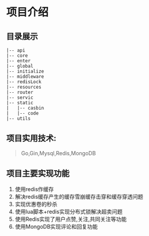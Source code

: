 # 项目介绍
## 目录展示
````
|-- api
|-- core
|-- enter
|-- global
|-- initialize
|-- middleware
|-- redisLock
|-- resources
|-- router
|-- servic
|-- static
|   |-- casbin
|   |-- code
|-- utils
````
## 项目实用技术:
>Go,Gin,Mysql,Redis,MongoDB

## 项目主要实现功能
1. 使用redis作缓存
2. 解决redis缓存产生的缓存雪崩缓存击穿和缓存穿透问题
3. 实现优惠卷的秒杀
4. 使用lua脚本+redis实现分布式锁解决超卖问题
5. 使用Redis实现了用户点赞,关注,共同关注等功能
6. 使用MongoDB实现评论和回复功能